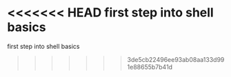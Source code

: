 <<<<<<< HEAD
first step into shell basics
=======
first step into shell basics
>>>>>>> 3de5cb22496ee93ab08aa133d991e88655b7b41d
